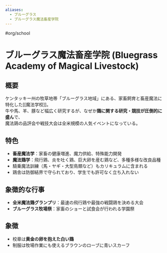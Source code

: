 ```yaml
---
aliases:
  - ブルーグラス
  - ブルーグラス魔法畜産学院
---
```


#org/school 
# ブルーグラス魔法畜産学院 (Bluegrass Academy of Magical Livestock)

## 概要
ケンタッキー州の牧草地帯「ブルーグラス地域」にある、家畜飼育と畜産魔法に特化した[[魔法学校]]。  
牛や馬、羊、豚など幅広く研究するが、なぜか**鶏に関する研究・競技が圧倒的に盛ん**で、  
魔法鶏の品評会や戦技大会は全米規模の人気イベントになっている。

## 特色
- **畜産魔法学**：家畜の健康増進、魔力供給、特殊能力開発  
- **魔法鶏学**：飛行鶏、炎を吐く鶏、巨大卵を産む鶏など、多種多様な改良品種  
- 騎乗魔法訓練（馬・ヤギ・大型鳥類など）もカリキュラムに含まれる  
- 鶏舎は防御結界で守られており、学生でも許可なく立ち入れない

## 象徴的な行事
- **全米魔法鶏グランプリ**：最速の飛行鶏や最強の戦闘鶏を決める大会  
- **ブルーグラス牧場祭**：家畜のショーと試食会が行われる学園祭

## 象徴
- 校章は**黄金の卵を抱えた白い鶏**
- 制服は牧場作業にも使えるブラウンのローブに青いスカーフ
